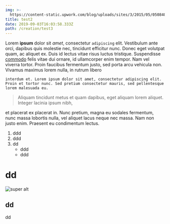 ```yaml
---
img: >-
  https://content-static.upwork.com/blog/uploads/sites/3/2015/05/05084031/MOB_native-vs-web-app-whats-the-diff-which-do-i-need_M.png
title: test2
date: 2019-09-03T16:03:58.333Z
path: /creation/test3
---
```

Lorem **ipsum** dolor sit _amet_, consectetur `adipiscing` elit. Vestibulum ante orci, dapibus quis molestie nec, tincidunt efficitur nunc. Donec eget volutpat quam, ac aliquet ex. Duis id lectus vitae risus luctus tristique. Suspendisse [commodo](https://fr.lipsum.com/feed/html) felis vitae dui ornare, id ullamcorper enim tempor. Nam vel viverra tortor. Proin faucibus fermentum justo, sed porta arcu vehicula non. Vivamus maximus lorem nulla, in rutrum libero 

```
interdum et. Lorem ipsum dolor sit amet, consectetur adipiscing elit. Proin et tortor nunc. Sed pretium consectetur mauris, sed pellentesque lorem malesuada eu.
```

>  Aliquam tincidunt metus et quam dapibus, eget aliquam lorem aliquet. Integer lacinia ipsum nibh, 

et placerat ex placerat in. Nunc pretium, magna eu sodales fermentum, nunc massa lobortis nulla, vel aliquet lacus neque nec massa. Nam non justo enim. Praesent eu condimentum lectus.

1. ddd
2. ddd
3. dd
   * ddd
   * ddd

# dd

![super alt](/img/capture-du-2019-09-07-20-22-12.png "super title")

## dd

dd
